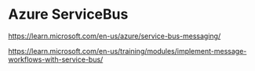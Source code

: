 # Azure ServiceBus

https://learn.microsoft.com/en-us/azure/service-bus-messaging/

https://learn.microsoft.com/en-us/training/modules/implement-message-workflows-with-service-bus/


